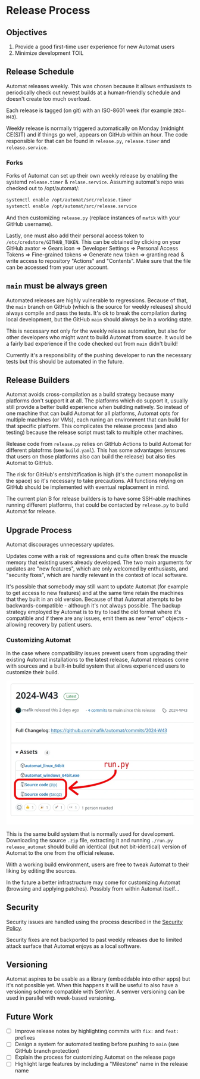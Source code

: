 # Release Process

## Objectives

1. Provide a good first-time user experience for new Automat users
2. Minimize development TOIL

## Release Schedule

Automat releases weekly. This was chosen because it allows enthusiasts to periodically check out newest builds at a human-friendly schedule and doesn't create too much overload.

Each release is tagged (on git) with an ISO-8601 week (for example `2024-W43`).

Weekly release is normally triggered automatically on Monday (midnight CE(S)T) and if things go well, appears on GitHub within an hour. The code responsible for that can be found in `release.py`, `release.timer` and `release.service`.

### Forks

Forks of Automat can set up their own weekly release by enabling the systemd `release.timer` & `relase.service`. Assuming automat's repo was checked out to /opt/automat/:

```bash
systemctl enable /opt/automat/src/release.timer
systemctl enable /opt/automat/src/release.service
```

And then customizing `release.py` (replace instances of `mafik` with your GitHub username).

Lastly, one must also add their personal access token to `/etc/credstore/GITHUB_TOKEN`. This can be obtained by clicking on your GitHub avator => Gears icon => Developer Settings => Personal Access Tokens => Fine-grained tokens => Generate new token => granting read & write access to repository "Actions" and "Contents". Make sure that the file can be accessed from your user account.

## `main` must be always green

Automated releases are highly vulnerable to regressions. Because of that, the `main` branch on GitHub (which is the source for weekly releases) should always compile and pass the tests. It's ok to break the compilation during local development, but the GitHub `main` should always be in a working state.

This is necessary not only for the weekly release automation, but also for other developers who might want to build Automat from source. It would be a fairly bad experience if the code checked out from `main` didn't build!

Currently it's a responsibility of the pushing developer to run the necessary tests but this should be automated in the future.

## Release Builders

Automat avoids cross-compilation as a build strategy because many platforms don't support it at all. The platforms which do support it, usually still provide a better build experience when building natively. So instead of one machine that can build Automat for all platforms, Automat opts for multiple machines (or VMs), each runing an environment that can build for that specific platform. This complicates the release process (and also testing) because the release script must talk to multiple other machines.

Release code from `release.py` relies on GitHub Actions to build Automat for different platofrms (see `build.yaml`). This has some advantages (ensures that users on those platforms also can build the release) but also ties Automat to GitHub. 

The risk for GitHub's entshittification is high (it's the current monopolist in the space) so it's necessary to take precautions. All functions relying on GitHub should be implemented with eventual replacement in mind.

The current plan B for release builders is to have some SSH-able machines running different platforms, that could be contacted by `release.py` to build Automat for release.

## Upgrade Process

Automat discourages unnecessary updates.

Updates come with a risk of regressions and quite often break the muscle memory that existing users already developed. The two main arguments for updates are "new features", which are only welcomed by enthusiasts, and "security fixes", which are hardly relevant in the context of local software.

It's possible that somebody may still want to update Automat (for example to get access to new features) and at the same time retain the machines that they built in an old version. Because of that Automat attempts to be backwards-compatible - although it's not always possible. The backup strategy employed by Automat is to try to load the old format where it's compatible and if there are any issues, emit them as new "error" objects - allowing recovery by patient users.

### Customizing Automat

In the case where compatibility issues prevent users from upgrading their existing Automat installations to the latest release, Automat releases come with sources and a built-in build system that allows experienced users to customize their build.

![Customizing Automat](./customizing-automat.webp)

This is the same build system that is normally used for development. Downloading the source `.zip` file, extracting it and running `./run.py release_automat` should build an identical (but not bit-identical) version of Automat to the one from the official release.

With a working build environment, users are free to tweak Automat to their liking by editing the sources.

In the future a better infrastructure may come for customizing Automat (browsing and applying patches). Possibly from  within Automat itself...

## Security

Security issues are handled using the process described in the [Security Policy](https://github.com/mafik/automat/tree/main?tab=security-ov-file).

Security fixes are not backported to past weekly releases due to limited attack surface that Automat enjoys as a local software.

## Versioning

Automat aspires to be usable as a library (embeddable into other apps) but it's not possible yet. When this happens it will be useful to also have a versioning scheme compatible with SemVer. A semver versioning can be used in parallel with week-based versioning.

## Future Work

- [ ] Improve release notes by highlighting commits with `fix:` and `feat:` prefixes
- [ ] Design a system for automated testing before pushing to `main` (see GitHub branch protection)
- [ ] Explain the process for customizing Automat on the release page
- [ ] Highlight large features by including a "Milestone" name in the release name
